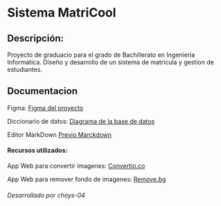 # Sistema MatriCool


## Descripción:

Proyecto de graduacio para el grado de Bachillerato en Ingenieria Informatica. Diseño y desarrollo de un sistema de matricula y gestion de estudiantes.



## Documentacion

Figma:
[Figma del proyecto](https://www.figma.com/design/8T5r37CDAJILv8WAEd3Gcx/MatriCool?node-id=0-1&p=f&t=yvFsh1lVjHVC4Mdo-0)

Diccionario de datos: [Diagrama de la base de datos](https://dbdiagram.io/d/68159b051ca52373f547ead0)

Editor MarkDown
[Previo Marckdown](https://markdownlivepreview.com/)


#### Recursos utilizados:
App Web para convertir imagenes:
[Convertio.co](https://convertio.co/es/)

App Web para remover fondo de imagenes:
[Remove.bg](https://www.remove.bg/es)

###### Desarrollado por choys-04
